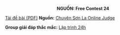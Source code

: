 **<center>NGUỒN: Free Contest 24</center>**

[Tải đề bài (PDF)](/statements/2159/photo.pdf)
**Nguồn:** [Chuyên Sơn La Online Judge](http://csloj.ddns.net/)

**Group giải đáp thắc mắc:** [Lập trình 24h](https://www.facebook.com/groups/1386904321519984)